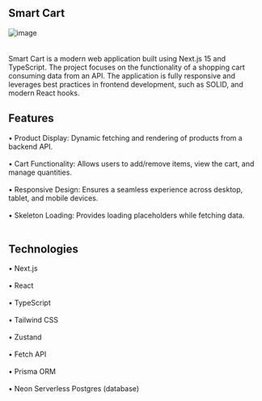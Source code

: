 ## Smart Cart
![image](https://github.com/user-attachments/assets/911960b9-71e0-411f-8738-10a03a6956fe)
<br><br><br>
Smart Cart is a modern web application built using Next.js 15 and TypeScript. The project focuses on the functionality of a shopping cart consuming data from an API. The application is fully responsive and leverages best practices in frontend development, such as SOLID, and modern React hooks.

## Features
• Product Display: Dynamic fetching and rendering of products from a backend API.<br><br>
• Cart Functionality: Allows users to add/remove items, view the cart, and manage quantities.<br><br>
• Responsive Design: Ensures a seamless experience across desktop, tablet, and mobile devices.<br><br>
• Skeleton Loading: Provides loading placeholders while fetching data.<br><br>

## Technologies
• Next.js<br><br>
• React<br><br>
• TypeScript<br><br>
• Tailwind CSS<br><br>
• Zustand<br><br>
• Fetch API<br><br>
• Prisma ORM<br><br>
• Neon Serverless Postgres (database)
